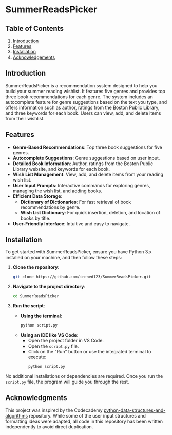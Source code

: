 # SummerReadsPicker 

## Table of Contents
1. [Introduction](#introduction)
2. [Features](#features)
3. [Installation](#installation)
4. [Acknowledgements](#acknowledgements)

## Introduction

SummerReadsPicker is a recommendation system designed to help you build your summer reading wishlist. It features five genres and provides top three book recommendations for each genre. The system includes an autocomplete feature for genre suggestions based on the text you type, and offers information such as author, ratings from the Boston Public Library, and three keywords for each book. Users can view, add, and delete items from their wishlist.

## Features

- **Genre-Based Recommendations**: Top three book suggestions for five genres.
- **Autocomplete Suggestions**: Genre suggestions based on user input.
- **Detailed Book Information**: Author, ratings from the Boston Public Library website, and keywords for each book.
- **Wish List Management**: View, add, and delete items from your reading wish list.
- **User Input Prompts**: Interactive commands for exploring genres, managing the wish list, and adding books.
- **Efficient Data Storage**: 
  - **Dictionary of Dictionaries**: For fast retrieval of book recommendations by genre.
  - **Wish List Dictionary**: For quick insertion, deletion, and location of books by title.
- **User-Friendly Interface**: Intuitive and easy to navigate.

## Installation

To get started with SummerReadsPicker, ensure you have Python 3.x installed on your machine, and then follow these steps:

1. **Clone the repository**:
    ```bash
    git clone https://github.com/irened123/SummerReadsPicker.git
    ```

2. **Navigate to the project directory**:
    ```bash
    cd SummerReadsPicker
    ```

3. **Run the script**:
    - **Using the terminal**:
      ```bash
      python script.py
      ```
    - **Using an IDE like VS Code**:
      - Open the project folder in VS Code.
      - Open the `script.py` file.
      - Click on the "Run" button or use the integrated terminal to execute:
        ```bash
        python script.py
        ```

No additional installations or dependencies are required. Once you run the `script.py` file, the program will guide you through the rest.

## Acknowledgments

This project was inspired by the Codecademy [python-data-structures-and-algorithms](https://github.com/Codecademy/python-data-structures-and-algorithms) repository. While some of the user input structures and formatting ideas were adapted, all code in this repository has been written independently to avoid direct duplication. 



